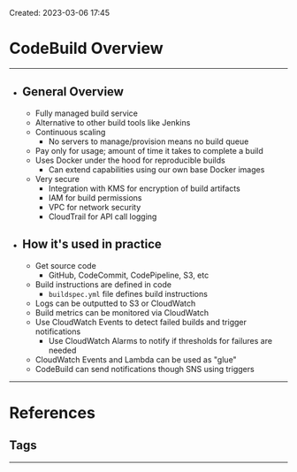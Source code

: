 Created: 2023-03-06 17:45
# CodeBuild Overview
---
- ## General Overview
	- Fully managed build service
	- Alternative to other build tools like Jenkins
	- Continuous scaling
		- No servers to manage/provision means no build queue
	- Pay only for usage; amount of time it takes to complete a build
	- Uses Docker under the hood for reproducible builds
		- Can extend capabilities using our own base Docker images
	- Very secure
		- Integration with KMS for encryption of build artifacts
		- IAM for build permissions
		- VPC for network security
		- CloudTrail for API call logging
- ## How it's used in practice
	- Get source code
		- GitHub, CodeCommit, CodePipeline, S3, etc
	- Build instructions are defined in code
		- `buildspec.yml` file defines build instructions
	- Logs can be outputted to S3 or CloudWatch
	- Build metrics can be monitored via CloudWatch
	- Use CloudWatch Events to detect failed builds and trigger notifications
		- Use CloudWatch Alarms to notify if thresholds for failures are needed
	- CloudWatch Events and Lambda can be used as "glue" 
	- CodeBuild can send notifications though SNS using triggers


---
# References


## Tags
---